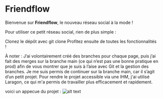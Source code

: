 # Friendflow

Bienvenue sur **Friendflow**, le nouveau réseau social à la mode !


Pour utiliser ce petit réseau social, rien de plus simple :

Clonez le dépôt avec git clone
Profitez ensuite de toutes les fonctionnalités !

À noter :
J’ai volontairement créé des branches pour chaque page, puis j’ai fait des merges sur la branche main (ce qui n’est pas une bonne pratique en prod) afin de vous montrer que je suis à l’aise avec Git et la gestion des branches.
Je me suis permis de continuer sur la branche main, car il s’agit d’un petit projet.
Pour rendre le projet accessible via une IHM, j'ai utilisé Laragon, ce qui m'a permis de travailler plus efficacement et rapidement.

voici un appecue du projet : ![alt text](image.png)